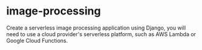 # image-processing
Create a serverless image processing application using Django, you will need to use a cloud provider's serverless platform, such as AWS Lambda or Google Cloud Functions.
